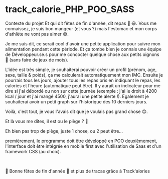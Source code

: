 # track_calorie_PHP_POO_SASS


Contexte du projet
Et qui dit fêtes de fin d'année, dit repas 🥩 😃. Vous me connaissez, je suis bon mangeur (et vous ?) mais l'estomac et mon corps d'athlète ne vont pas aimer 😅.

Je me suis dit, ce serait cool d'avoir une petite application pour suivre mon alimentation pendant cette période. Et ça tombe bien je connais une équipe de Développeur.se.s pour me concocter quelque chose aux petits oignons 🧅 (sans faire de jeux de mots).

L'idée est très simple, je souhaiterai pouvoir créer un profil (prénom, age, sexe, taille & poids), ça me calculerait automatiquement mon IMC. Ensuite je pourrais tous les jours, ajouter tous les repas pris en indiquant le repas, les calories et l'heure (automatique peut être). Il y aurait un indicateur pour me dire si j'ai débordé ou non sur cette journée (exemple : j'ai le droit à 4200 kcal / jour et j'ai mangé 4500, j'aurai une petite alerte !). Egalement je souhaiterai avoir un petit graph sur l'historique des 10 derniers jours.

Voilà, c'est tout, je vous l'avais dit que je voulais pas grand chose 😊.

Et là vous me dîtes, il est ou le piège ? 🤪

Eh bien pas trop de piège, juste 1 chose, ou 2 peut être...

premièrement, le programme doit être développé en POO deuxièmement, l'interface doit être intégrée en mobile first avec l'utilisation de Saas et d'un framework CSS (au choix).

​

🎉 Bonne fêtes de fin d'année 🎉 et plus de tracas grâce à Track'alories
